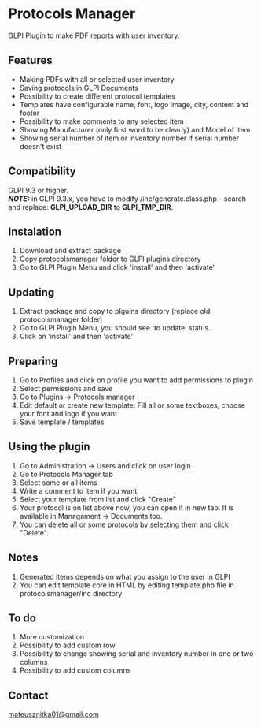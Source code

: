 # Protocols Manager
GLPI Plugin to make PDF reports with user inventory.
## Features
* Making PDFs with all or selected user inventory
* Saving protocols in GLPI Documents
* Possibility to create different protocol templates
* Templates have configurable name, font, logo image, city, content and footer
* Possibility to make comments to any selected item
* Showing Manufacturer (only first word to be clearly) and Model of item
* Showing serial number of item or inventory number if serial number doesn't exist
## Compatibility
GLPI 9.3 or higher.  
***NOTE:*** in GLPI 9.3.x, you have to modify /inc/generate.class.php - search and replace: **GLPI_UPLOAD_DIR** to **GLPI_TMP_DIR**.
## Instalation
1. Download and extract package
2. Copy protocolsmanager folder to GLPI plugins directory
3. Go to GLPI Plugin Menu and click 'install' and then 'activate'
## Updating
1. Extract package and copy to plguins directory (replace old protocolsmanager folder)
2. Go to GLPI Plugin Menu, you should see 'to update' status.
3. Click on 'install' and then 'activate'
## Preparing
1. Go to Profiles and click on profile you want to add permissions to plugin
2. Select permissions and save
3. Go to Plugins -> Protocols manager
4. Edit default or create new template: Fill all or some textboxes, choose your font and logo if you want
5. Save template / templates
## Using the plugin
1. Go to Administration -> Users and click on user login
2. Go to Protocols Manager tab
3. Select some or all items
4. Write a comment to item if you want
5. Select your template from list and click "Create"
6. Your protocol is on list above now, you can open it in new tab. It is available in Managament -> Documents too.
7. You can delete all or some protocols by selecting them and click "Delete".
## Notes
1. Generated items depends on what you assign to the user in GLPI
2. You can edit template core in HTML by editing template.php file in protocolsmanager/inc directory
## To do
1. More customization
2. Possibility to add custom row
3. Possibility to change showing serial and inventory number in one or two columns
4. Possibility to add custom columns
## Contact 
mateusznitka01@gmail.com
